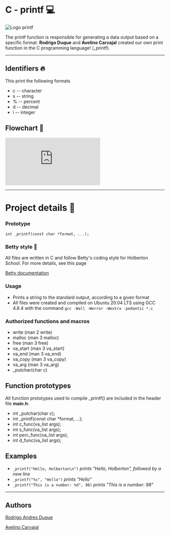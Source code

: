 # C - printf :computer:


![Logo printf](https://www.facebook.com/printf.osor/photos/a.151282488695025/151282465361694/?type=1&theater)


The printf function is responsible for generating a data output based on a specific format. **Rodrigo Duque** and **Avelino Carvajal** created our own print function in the C programming language! (_printf).

___


## Identifiers :fire:

This print the following formats

* c -- character 
* s -- string
* % -- percent
* d -- decimal
* i -- integer


## Flowchart :dart:

![flowcharr](https://oreoblogimage.blogspot.com/2022/07/flowchart.html)

___


# Project details :file_folder:


### Prototype
```int _printf(const char *format, ...);```

### Betty style :dancer:

All files are written in C and follow Betty's coding style for Holberton School. For more details, see this page 

[Betty documentation](https://github.com/holbertonschool/Betty/wiki)

### Usage
* Prints a string to the standard output, according to a given format
* All files were created and compiled on Ubuntu 20.04 LTS using GCC 4.8.4 with the command ```gcc -Wall -Werror -Wextra -pedantic *.c```

### Authorized functions and macros

* write (man 2 write)
* malloc (man 3 malloc)
* free (man 3 free)
* va_start (man 3 va_start)
* va_end (man 3 va_end)
* va_copy (man 3 va_copy)
* va_arg (man 3 va_arg)
* _putchar(char c)

## Function prototypes

All function prototypes used to compile _printf() are included in the header file **main.h**:

*    int _putchar(char c);
*    int _printf(const char *format, ...);
*    int c_func(va_list args);
*    int s_func(va_list args);
*    int perc_func(va_list args);
*    int d_func(va_list args);

## Examples

* ```_printf("Hello, Holberton\n")``` *prints "Hello, Holberton", followed by a new line*
* ```_printf("%s", "Hello")``` *prints "Hello"*
* ```_printf("This is a number: %d", 98)``` *prints "This is a number: 98"*

---

## Authors
[Rodrigo Andres Duque](https://github.com/rodrigoandresd)

[Avelino Carvajal](https://github.com/AvelinoC5)
